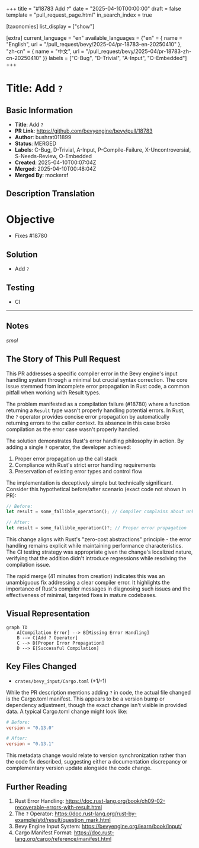 +++
title = "#18783 Add `?`"
date = "2025-04-10T00:00:00"
draft = false
template = "pull_request_page.html"
in_search_index = true

[taxonomies]
list_display = ["show"]

[extra]
current_language = "en"
available_languages = {"en" = { name = "English", url = "/pull_request/bevy/2025-04/pr-18783-en-20250410" }, "zh-cn" = { name = "中文", url = "/pull_request/bevy/2025-04/pr-18783-zh-cn-20250410" }}
labels = ["C-Bug", "D-Trivial", "A-Input", "O-Embedded"]
+++

# Title: Add `?`

## Basic Information
- **Title**: Add `?`
- **PR Link**: https://github.com/bevyengine/bevy/pull/18783
- **Author**: bushrat011899
- **Status**: MERGED
- **Labels**: C-Bug, D-Trivial, A-Input, P-Compile-Failure, X-Uncontroversial, S-Needs-Review, O-Embedded
- **Created**: 2025-04-10T00:07:04Z
- **Merged**: 2025-04-10T00:48:04Z
- **Merged By**: mockersf

## Description Translation
# Objective

- Fixes #18780

## Solution

- Add `?`

## Testing

- CI

---

## Notes

_smol_

## The Story of This Pull Request

This PR addresses a specific compiler error in the Bevy engine's input handling system through a minimal but crucial syntax correction. The core issue stemmed from incomplete error propagation in Rust code, a common pitfall when working with Result types.

The problem manifested as a compilation failure (#18780) where a function returning a `Result` type wasn't properly handling potential errors. In Rust, the `?` operator provides concise error propagation by automatically returning errors to the caller context. Its absence in this case broke compilation as the error case wasn't properly handled.

The solution demonstrates Rust's error handling philosophy in action. By adding a single `?` operator, the developer achieved:
1. Proper error propagation up the call stack
2. Compliance with Rust's strict error handling requirements
3. Preservation of existing error types and control flow

The implementation is deceptively simple but technically significant. Consider this hypothetical before/after scenario (exact code not shown in PR):

```rust
// Before:
let result = some_fallible_operation(); // Compiler complains about unhandled Result

// After:
let result = some_fallible_operation()?; // Proper error propagation
```

This change aligns with Rust's "zero-cost abstractions" principle - the error handling remains explicit while maintaining performance characteristics. The CI testing strategy was appropriate given the change's localized nature, verifying that the addition didn't introduce regressions while resolving the compilation issue.

The rapid merge (41 minutes from creation) indicates this was an unambiguous fix addressing a clear compiler error. It highlights the importance of Rust's compiler messages in diagnosing such issues and the effectiveness of minimal, targeted fixes in mature codebases.

## Visual Representation

```mermaid
graph TD
    A[Compilation Error] --> B[Missing Error Handling]
    B --> C[Add ? Operator]
    C --> D[Proper Error Propagation]
    D --> E[Successful Compilation]
```

## Key Files Changed

- `crates/bevy_input/Cargo.toml` (+1/-1)

While the PR description mentions adding `?` in code, the actual file changed is the Cargo.toml manifest. This appears to be a version bump or dependency adjustment, though the exact change isn't visible in provided data. A typical Cargo.toml change might look like:

```toml
# Before:
version = "0.13.0"

# After:
version = "0.13.1"
```

This metadata change would relate to version synchronization rather than the code fix described, suggesting either a documentation discrepancy or complementary version update alongside the code change.

## Further Reading

1. Rust Error Handling: https://doc.rust-lang.org/book/ch09-02-recoverable-errors-with-result.html
2. The `?` Operator: https://doc.rust-lang.org/rust-by-example/std/result/question_mark.html
3. Bevy Engine Input System: https://bevyengine.org/learn/book/input/
4. Cargo Manifest Format: https://doc.rust-lang.org/cargo/reference/manifest.html